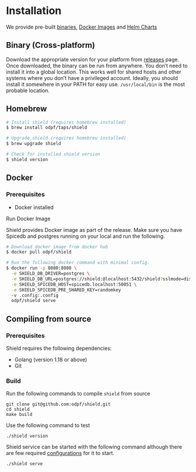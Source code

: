 # Installation

We provide pre-built [binaries](https://github.com/odpf/shield/releases), [Docker Images](https://hub.docker.com/r/odpf/shield) and [Helm Charts](https://github.com/odpf/charts/tree/main/stable/shield)

## Binary (Cross-platform)

Download the appropriate version for your platform from [releases](https://github.com/odpf/shield/releases) page. Once downloaded, the binary can be run from anywhere.
You don’t need to install it into a global location. This works well for shared hosts and other systems where you don’t have a privileged account.
Ideally, you should install it somewhere in your PATH for easy use. `/usr/local/bin` is the most probable location.

## Homebrew

```sh
# Install shield (requires homebrew installed)
$ brew install odpf/taps/shield

# Upgrade shield (requires homebrew installed)
$ brew upgrade shield

# Check for installed shield version
$ shield version
```

## Docker

### Prerequisites

- Docker installed

Run Docker Image

Shield provides Docker image as part of the release. Make sure you have Spicedb and postgres running on your local and run the following.

```sh
# Download docker image from docker hub
$ docker pull odpf/shield

# Run the following docker command with minimal config.
$ docker run -p 8080:8080 \
  -e SHIELD_DB_DRIVER=postgres \
  -e SHIELD_DB_URL=postgres://shield:@localhost:5432/shield?sslmode=disable \
  -e SHIELD_SPICEDB_HOST=spicedb.localhost:50051 \
  -e SHIELD_SPICEDB_PRE_SHARED_KEY=randomkey
  -v .config:.config
  odpf/shield serve
```

## Compiling from source

### Prerequisites

Shield requires the following dependencies:

- Golang (version 1.18 or above)
- Git

### Build

Run the following commands to compile `shield` from source

```shell
git clone git@github.com:odpf/shield.git
cd shield
make build
```

Use the following command to test

```shell
./shield version
```

Shield service can be started with the following command although there are few required [configurations](configurations.md) for it to start.

```sh
./shield serve
```
